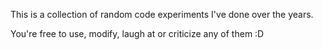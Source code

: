 This is a collection of random code experiments I've done over the years.

You're free to use, modify, laugh at or criticize any of them :D
